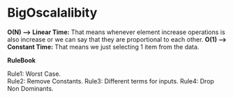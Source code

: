 # BigOscalalibity

**O(N) --> Linear Time:** That means whenever element increase operations is also increase or we can say that they are proportional to each other.
**O(1) --> Constant Time:** That means we just selecting 1 item from the data.

**RuleBook**

Rule1: Worst Case.</br>
Rule2: Remove Constants.
Rule3: Different terms for inputs.
Rule4: Drop Non Dominants.
